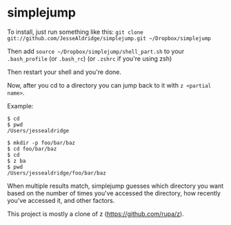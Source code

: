 simplejump
==========

To install, just run something like this:
    `git clone git://github.com/JesseAldridge/simplejump.git ~/Dropbox/simplejump`

Then add `source ~/Dropbox/simplejump/shell_part.sh` to your `.bash_profile` (or `.bash_rc`) (or `.zshrc` if you're using zsh)

Then restart your shell and you're done.

Now, after you cd to a directory you can jump back to it with `z <partial name>`.

Example:

    $ cd
    $ pwd
    /Users/jessealdridge

    $ mkdir -p foo/bar/baz
    $ cd foo/bar/baz
    $ cd
    $ z ba
    $ pwd
    /Users/jessealdridge/foo/bar/baz

When multiple results match, simplejump guesses which directory you want based
on the number of times you've accessed the directory, how recently you've
accessed it, and other factors.

This project is mostly a clone of z (https://github.com/rupa/z).
